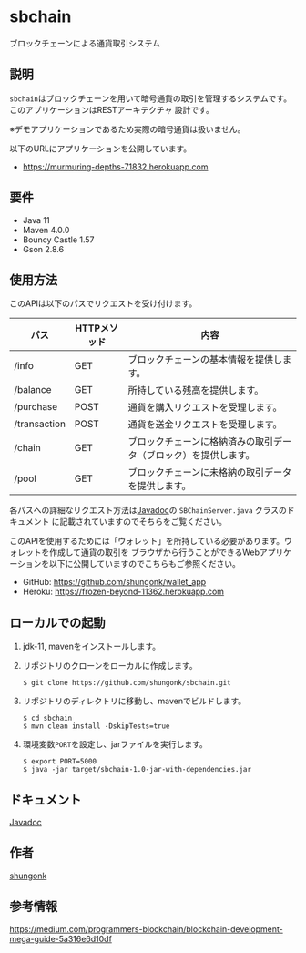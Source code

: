 sbchain
=============

ブロックチェーンによる通貨取引システム

## 説明
`sbchain`はブロックチェーンを用いて暗号通貨の取引を管理するシステムです。このアプリケーションはRESTアーキテクチャ
設計です。

※デモアプリケーションであるため実際の暗号通貨は扱いません。

以下のURLにアプリケーションを公開しています。
- <https://murmuring-depths-71832.herokuapp.com>
## 要件
- Java 11
- Maven 4.0.0
- Bouncy Castle 1.57
- Gson 2.8.6

## 使用方法
このAPIは以下のパスでリクエストを受け付けます。

| パス           | HTTPメソッド | 内容                                                    |
| ------------- |-------------|--------------------------------------------------------|
| /info         | GET         | ブロックチェーンの基本情報を提供します。                      |
| /balance      | GET         | 所持している残高を提供します。                              |
| /purchase     | POST        | 通貨を購入リクエストを受理します。                           |
| /transaction  | POST        | 通貨を送金リクエストを受理します。                           |
| /chain        | GET         | ブロックチェーンに格納済みの取引データ（ブロック）を提供します。  |
| /pool         | GET         | ブロックチェーンに未格納の取引データを提供します。              |

各パスへの詳細なリクエスト方法は[Javadoc](site/apidocs.zip)の `SBChainServer.java` クラスのドキュメント
に記載されていますのでそちらをご覧ください。

このAPIを使用するためには「ウォレット」を所持している必要があります。ウォレットを作成して通貨の取引を
ブラウザから行うことができるWebアプリケーションを以下に公開していますのでこちらもご参照ください。

- GitHub: <https://github.com/shungonk/wallet_app>
- Heroku: <https://frozen-beyond-11362.herokuapp.com>

## ローカルでの起動
1. jdk-11, mavenをインストールします。

1. リポジトリのクローンをローカルに作成します。
    ```console
    $ git clone https://github.com/shungonk/sbchain.git
    ```

1. リポジトリのディレクトリに移動し、mavenでビルドします。
    ```console
    $ cd sbchain
    $ mvn clean install -DskipTests=true
    ```

1. 環境変数`PORT`を設定し、jarファイルを実行します。
    ```console
    $ export PORT=5000
    $ java -jar target/sbchain-1.0-jar-with-dependencies.jar
    ```

## ドキュメント
[Javadoc](site/apidocs.zip)

## 作者
[shungonk](https://github.com/shungonk)

## 参考情報
<https://medium.com/programmers-blockchain/blockchain-development-mega-guide-5a316e6d10df>
